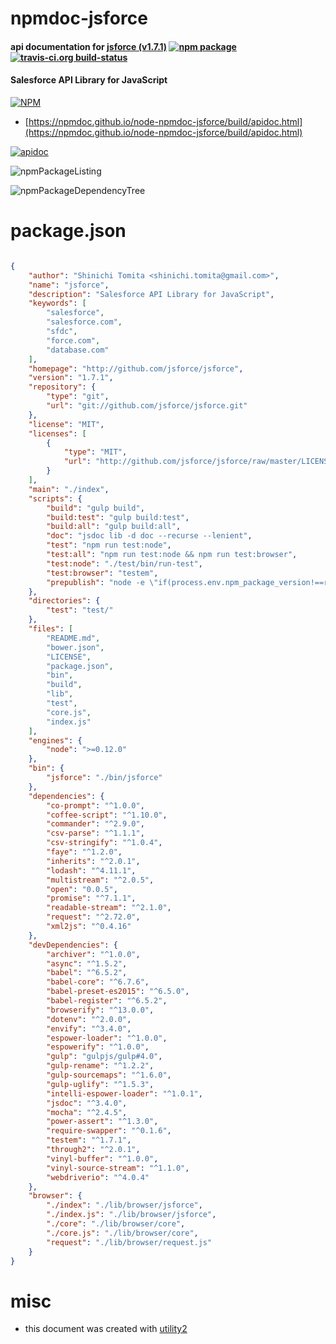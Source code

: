 # npmdoc-jsforce

#### api documentation for  [jsforce (v1.7.1)](http://github.com/jsforce/jsforce)  [![npm package](https://img.shields.io/npm/v/npmdoc-jsforce.svg?style=flat-square)](https://www.npmjs.org/package/npmdoc-jsforce) [![travis-ci.org build-status](https://api.travis-ci.org/npmdoc/node-npmdoc-jsforce.svg)](https://travis-ci.org/npmdoc/node-npmdoc-jsforce)

#### Salesforce API Library for JavaScript

[![NPM](https://nodei.co/npm/jsforce.png?downloads=true&downloadRank=true&stars=true)](https://www.npmjs.com/package/jsforce)

- [https://npmdoc.github.io/node-npmdoc-jsforce/build/apidoc.html](https://npmdoc.github.io/node-npmdoc-jsforce/build/apidoc.html)

[![apidoc](https://npmdoc.github.io/node-npmdoc-jsforce/build/screenCapture.buildCi.browser.%252Ftmp%252Fbuild%252Fapidoc.html.png)](https://npmdoc.github.io/node-npmdoc-jsforce/build/apidoc.html)

![npmPackageListing](https://npmdoc.github.io/node-npmdoc-jsforce/build/screenCapture.npmPackageListing.svg)

![npmPackageDependencyTree](https://npmdoc.github.io/node-npmdoc-jsforce/build/screenCapture.npmPackageDependencyTree.svg)



# package.json

```json

{
    "author": "Shinichi Tomita <shinichi.tomita@gmail.com>",
    "name": "jsforce",
    "description": "Salesforce API Library for JavaScript",
    "keywords": [
        "salesforce",
        "salesforce.com",
        "sfdc",
        "force.com",
        "database.com"
    ],
    "homepage": "http://github.com/jsforce/jsforce",
    "version": "1.7.1",
    "repository": {
        "type": "git",
        "url": "git://github.com/jsforce/jsforce.git"
    },
    "license": "MIT",
    "licenses": [
        {
            "type": "MIT",
            "url": "http://github.com/jsforce/jsforce/raw/master/LICENSE"
        }
    ],
    "main": "./index",
    "scripts": {
        "build": "gulp build",
        "build:test": "gulp build:test",
        "build:all": "gulp build:all",
        "doc": "jsdoc lib -d doc --recurse --lenient",
        "test": "npm run test:node",
        "test:all": "npm run test:node && npm run test:browser",
        "test:node": "./test/bin/run-test",
        "test:browser": "testem",
        "prepublish": "node -e \"if(process.env.npm_package_version!==require('./lib/VERSION')){console.error('The pacakge.json version is not matching to ./lib/VERSION.js');process.exit(1)}\""
    },
    "directories": {
        "test": "test/"
    },
    "files": [
        "README.md",
        "bower.json",
        "LICENSE",
        "package.json",
        "bin",
        "build",
        "lib",
        "test",
        "core.js",
        "index.js"
    ],
    "engines": {
        "node": ">=0.12.0"
    },
    "bin": {
        "jsforce": "./bin/jsforce"
    },
    "dependencies": {
        "co-prompt": "^1.0.0",
        "coffee-script": "^1.10.0",
        "commander": "^2.9.0",
        "csv-parse": "^1.1.1",
        "csv-stringify": "^1.0.4",
        "faye": "^1.2.0",
        "inherits": "^2.0.1",
        "lodash": "^4.11.1",
        "multistream": "^2.0.5",
        "open": "0.0.5",
        "promise": "^7.1.1",
        "readable-stream": "^2.1.0",
        "request": "^2.72.0",
        "xml2js": "^0.4.16"
    },
    "devDependencies": {
        "archiver": "^1.0.0",
        "async": "^1.5.2",
        "babel": "^6.5.2",
        "babel-core": "^6.7.6",
        "babel-preset-es2015": "^6.5.0",
        "babel-register": "^6.5.2",
        "browserify": "^13.0.0",
        "dotenv": "^2.0.0",
        "envify": "^3.4.0",
        "espower-loader": "^1.0.0",
        "espowerify": "^1.0.0",
        "gulp": "gulpjs/gulp#4.0",
        "gulp-rename": "^1.2.2",
        "gulp-sourcemaps": "^1.6.0",
        "gulp-uglify": "^1.5.3",
        "intelli-espower-loader": "^1.0.1",
        "jsdoc": "^3.4.0",
        "mocha": "^2.4.5",
        "power-assert": "^1.3.0",
        "require-swapper": "^0.1.6",
        "testem": "^1.7.1",
        "through2": "^2.0.1",
        "vinyl-buffer": "^1.0.0",
        "vinyl-source-stream": "^1.1.0",
        "webdriverio": "^4.0.4"
    },
    "browser": {
        "./index": "./lib/browser/jsforce",
        "./index.js": "./lib/browser/jsforce",
        "./core": "./lib/browser/core",
        "./core.js": "./lib/browser/core",
        "request": "./lib/browser/request.js"
    }
}
```



# misc
- this document was created with [utility2](https://github.com/kaizhu256/node-utility2)
